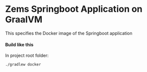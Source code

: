 # Zems Springboot Application on GraalVM

This specifies the Docker image of the Springboot application

#### Build like this
In project root folder:

`./gradlew docker`